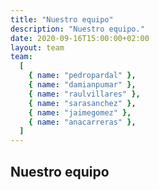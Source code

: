 ```yaml
---
title: "Nuestro equipo"
description: "Nuestro equipo."
date: 2020-09-16T15:00:00+02:00
layout: team
team:
  [
    { name: "pedropardal" },
    { name: "damianpumar" },
    { name: "raulvillares" },
    { name: "sarasanchez" },
    { name: "jaimegomez" },
    { name: "anacarreras" },
  ]
---
```


## Nuestro equipo
